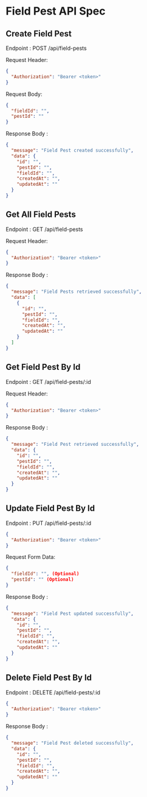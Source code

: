 # Field Pest API Spec

## Create Field Pest

Endpoint : POST /api/field-pests

Request Header:

```json
{
  "Authorization": "Bearer <token>"
}
```

Request Body:

```json
{
  "fieldId": "",
  "pestId": ""
}
```

Response Body :

```json
{
  "message": "Field Pest created successfully",
  "data": {
    "id": "",
    "pestId": "",
    "fieldId": "",
    "createdAt": "",
    "updatedAt": ""
  }
}
```

## Get All Field Pests

Endpoint : GET /api/field-pests

Request Header:

```json
{
  "Authorization": "Bearer <token>"
}
```

Response Body :

```json
{
  "message": "Field Pests retrieved successfully",
  "data": [
    {
      "id": "",
      "pestId": "",
      "fieldId": "",
      "createdAt": "",
      "updatedAt": ""
    }
  ]
}
```

## Get Field Pest By Id

Endpoint : GET /api/field-pests/:id

Request Header:

```json
{
  "Authorization": "Bearer <token>"
}
```

Response Body :

```json
{
  "message": "Field Pest retrieved successfully",
  "data": {
    "id": "",
    "pestId": "",
    "fieldId": "",
    "createdAt": "",
    "updatedAt": ""
  }
}
```

## Update Field Pest By Id

Endpoint : PUT /api/field-pests/:id

```json
{
  "Authorization": "Bearer <token>"
}
```

Request Form Data:

```json
{
  "fieldId": "", (Optional)
  "pestId": "" (Optional)
}
```

Response Body :

```json
{
  "message": "Field Pest updated successfully",
  "data": {
    "id": "",
    "pestId": "",
    "fieldId": "",
    "createdAt": "",
    "updatedAt": ""
  }
}
```

## Delete Field Pest By Id

Endpoint : DELETE /api/field-pests/:id

```json
{
  "Authorization": "Bearer <token>"
}
```

Response Body :

```json
{
  "message": "Field Pest deleted successfully",
  "data": {
    "id": "",
    "pestId": "",
    "fieldId": "",
    "createdAt": "",
    "updatedAt": ""
  }
}
```
